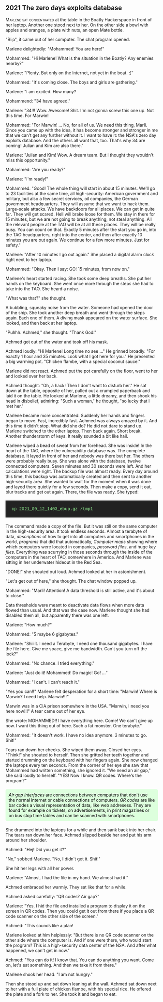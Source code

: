 ## **2021** The zero days exploits database<reference to zero days />

<span style="font-variant:small-caps;">Marlene sat concentrated</span> at the table in the Boatly Hackerspace in front of her laptop.
Another one stood next to her.
On the other side a bowl with apples and oranges, a plate with nuts, an open Mate bottle.

"Blip", it came out of her computer.
The chat program opened.

Marlene delightedly: "Mohammed!
You are here!"

Mohammed: "Hi Marlene!
What is the situation in the Boatly?
Any enemies nearby?"

Marlene: "Plenty.
But only on the Internet, not yet in the boat.
:)“

Mohammed: "It's coming close.
The boys and girls are gathering."

Marlene: "I am excited.
How many?

Mohammend: "34 have agreed."

Marlene: "34!!! Wow.
Awesome!
Shit.
I'm not gonna screw this one up.
Not this time.
For Marwin!

Mohammed: "For Marwin! ... No, for all of us.
We need this thing, Marli.
Since you came up with the idea, it has become stronger and stronger in me that we can't get any further without it.
I want to have it: the NSA's zero day exploits database.
And the others all want that, too.
That's why 34 are coming!
Julian and Kim are also there."

Marlene: "Julian and Kim! Wow.
A dream team.
But I thought they wouldn't miss this opportunity."

Mohammed: "Are you ready?"

Marlene: "I'm ready!"

Mohammed: "Good!
The whole thing will start in about 15 minutes.
We'll go to 23 facilities at the same time, all high-security: American government and military, but also a few secret services, oil companies, the German government headquarters.
They will assume that we want to hack them.
Large-scale attacks.
We have backdoors for all places.
We can get in quite far.
They will get scared.
Hell will brake loose for them.
We stay in there for 15 minutes, but we are not going to break anything, not steal anything.
All the relevant people at the TAO will be at all these places.
They will be really busy.
You can count on that.
Exactly 5 minutes after the start you go in, into the TAO headquarters, right into the center, and then after exactly 10 minutes you are out again.
We continue for a few more minutes.
Just for safety."

Marlene: "After 10 minutes I go out again."
She placed a digital alarm clock right next to her laptop.

Mohammed: "Okay.
Then I say: GO!
15 minutes, from now on."

Marlene's heart started racing.
She took some deep breaths.
She put her hands on the keyboard.
She went once more through the steps she had to take into the TAO.
She heard a noise.

"What was that?" she thought.

A bubbling, squeaky noise from the water.
Someone had opened the door of the ship.
She took another deep breath and went through the steps again.
Each one of them.
A diving mask appeared on the water surface.
She looked, and then back at her laptop.

"Puhhh.
Achmed," she thought.
"Thank God."

Achmed got out of the water and took off his mask.

Achmed loudly: "Hi Marlene! Long time no see ..."
He grinned broadly.
"For exactly 1 hour and 35 minutes.
Look what I got here for you."
He presented a big warming pot.
"Chicken flambe, with a special coconut sauce."

Marlene did not react.
Achmed put the pot carefully on the floor, went to her and looked over her back.

Achmed thought: "Oh, a hack!
Then I don't want to disturb her."
He sat down at the table, opposite of her, pulled out a crumpled paperback and laid it on the table.
He looked at Marlene, a little dreamy, and then shook his head in disbelief, admiring:
"Such a woman," he thought, "so lucky that I met her."

Marlene became more concentrated.
Suddenly her hands and fingers began to move.
Fast, incredibly fast.
Achmed was always amazed by it.
And this time it didn't stop.
What did she do?
He did not dare to stand up.
Marlene switched to the other laptop.
Then back again.
Short break.
Another thunderstorm of keys.
It really sounded a bit like hail.

Marlene wiped a bead of sweat from her forehead.
She was inside!
In the heart of the TAO, where the vulnerability database was.
The complete database.
It layed in front of her and nobody was there but her.
The others were probably really busy.
She was alone with the database, twelve connected computers.
Seven minutes and 30 seconds were left.
And her calculations were right.
The backup file was almost ready.
Every day around this time, this backup was automatically created and then sent to another high-security area.
She wanted to wait for the moment when it was done and layed there quietly for a few seconds.
Then make a copy, send it out, blur tracks and get out again.
There, the file was ready.
She typed: 

<div style="background-color: #222; color: lightgreen; padding: 20px; margin: 20px 0; font-family: 'Courier New'">
cp 2021_09_12_1403_ebup.gz /tmp1
</div>
The command made a copy of the file.
But it was still on the same computer in the high-security area.
It took endless seconds.
Almost a terabyte of data, <em>descriptions</em> of how to get into all computers and smartphones in the world,
<em>programs</em> that did that automatically,
<em>Computer maps</em> showing where which computers were located in companies,
<em>password files</em>, and huge <em>key files</em>.
Everything was scurrying in those seconds through the inside of the computers in the heart of TAO, somewhere in America.
And Marlene was sitting in her underwater hideout in the Red Sea.

"DONE!" she shouted out loud.
Achmed looked at her in astonishment.

"Let's get out of here," she thought.
The chat window popped up.

Mohammed: "Marli!
Attention!
A data threshold is still active, and it's about to close."

Data thresholds were meant to deactivate data flows when more data flowed than usual.
And that was the case now.
Marlene thought she had disabled them all, but apparently there was one left.

Marlene: "How much?"

Mohammed: "5 maybe 6 gigabytes."

Marlene: "Shiiiit.
I need a Terabyte, I need one thousand gigabytes.
I have the file here.
Give me space, give me bandwidth.
Can't you turn off the lock?"

Mohammed: "No chance.
I tried everything."

Marlene: "Just do it!
Mohammed!
Do magic!
Go! ...“

Mohammed: "I can't.
I can't reach it."

"Yes you can!!"
Marlene felt desperation for a short time:
"Marwin!
Where is Marwin?
I need help.
Marwin!!!"

Marwin was in a CIA prison somewhere in the USA.
"Marwin, I need you here now!!!"
A tear came out of her eye.

She wrote: MOHAMMED!!
I have everything here.
Come!
We can't give up now.
I want this thing out of here.
Such a fat monster.
One terabyte."

Mohammed: "It doesn't work.
I have no idea anymore.
3 minutes to go.
Shit!"

Tears ran down her cheeks.
She wiped them away.
Closed her eyes.
"Think!" she shouted to herself.
Then she gritted her teeth together and started drumming on the keyboard with her fingers again.
She now changed the laptops every ten seconds.
From the corner of her eye she saw that Mohammed had written something, she ignored it.
"We need an air gap," she said loudly to herself.
"YES! Now I know.
QR codes.
Where's the program?"

<div style="background-color: #dfd; color: black; padding: 10px; margin: 20px 0; border-radius: 5px;">
<em>Air gap interfaces</em> are connections between computers that don't use the normal internet or cable connections of computers.
<em>QR codes</em> are like bar codes a visual representation of data, like web addresess.
They are found for example on tickets, on advertisements, in print magazines or on bus stop time tables and can be scanned with smartphones.
</div>

She drummed into the laptops for a while and then sank back into her chair.
The tears ran down her face.
Achmed slipped beside her and put his arm around her shoulder.

Achmed: "Hej! Did you get it?"

"No," sobbed Marlene.
"No, I didn't get it.
Shit!"

She hit her legs with all her power.

Marlene: "Almost.
I had the file in my hand.
We almost had it."

Achmed embraced her warmly.
They sat like that for a while.

Achmed asked carefully: "QR codes? Air gap?" 

Marlene: "Yes, I hid the file and installed a program to display it on the screen in QR codes.
Then you could get it out from there if you place a QR code scanner on the other side of the screen." 

Achmed: "This sounds like a plan!

Marlene looked at him helplessly: "But there is no QR code scanner on the other side where the computer is.
And if one were there, who would start the program?
This is a high-security data center of the NSA.
And after what happened, we can't get in now."

Achmed: "You can do it!
I know that.
You can do anything you want.
Come on, let's eat something.
And then we take it from there."

Marlene shook her head:
"I am not hungry."

Then she stood up and sat down leaning at the wall.
Achmed sat down next to her with a full plate of chicken flambe, with his special rice.
He offered the plate and a fork to her.
She took it and began to eat.

